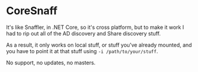 # CoreSnaff

It's like Snaffler, in .NET Core, so it's cross platform, but to make it work I had to rip out all of the AD discovery and Share discovery stuff.

As a result, it only works on local stuff, or stuff you've already mounted, and you have to point it at that stuff using `-i /path/to/your/stuff`.

No support, no updates, no masters.